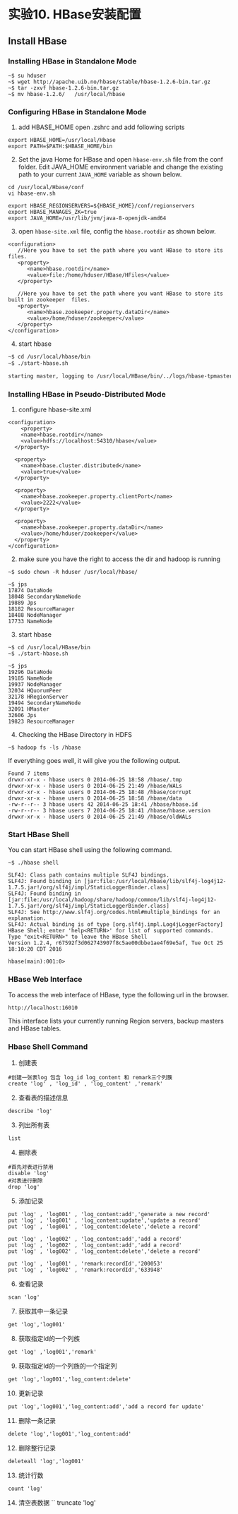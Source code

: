 # 实验10. HBase安装配置

## Install HBase

### Installing HBase in Standalone Mode
```
~$ su hduser
~$ wget http://apache.uib.no/hbase/stable/hbase-1.2.6-bin.tar.gz
~$ tar -zxvf hbase-1.2.6-bin.tar.gz
~$ mv hbase-1.2.6/   /usr/local/hbase
```

### Configuring HBase in Standalone Mode
1. add HBASE_HOME
open .zshrc and add following scripts
```
export HBASE_HOME=/usr/local/Hbase
export PATH=$PATH:$HBASE_HOME/bin
```

2. Set the java Home for HBase and open `hbase-env.sh` file from the conf folder. Edit JAVA_HOME environment variable and change the existing path to your current `JAVA_HOME` variable as shown below.
```
cd /usr/local/Hbase/conf
vi hbase-env.sh

export HBASE_REGIONSERVERS=${HBASE_HOME}/conf/regionservers
export HBASE_MANAGES_ZK=true
export JAVA_HOME=/usr/lib/jvm/java-8-openjdk-amd64
```

3. open `hbase-site.xml` file, config the `hbase.rootdir` as shown below.
```
<configuration>
   //Here you have to set the path where you want HBase to store its files.
   <property>
      <name>hbase.rootdir</name>
      <value>file:/home/hduser/HBase/HFiles</value>
   </property>
  
   //Here you have to set the path where you want HBase to store its built in zookeeper  files.
   <property>
      <name>hbase.zookeeper.property.dataDir</name>
      <value>/home/hduser/zookeeper</value>
   </property>
</configuration>
```

4. start hbase
```bash
~$ cd /usr/local/hbase/bin
~$ ./start-hbase.sh

starting master, logging to /usr/local/HBase/bin/../logs/hbase-tpmaster-localhost.localdomain.out
```

### Installing HBase in Pseudo-Distributed Mode
1. configure hbase-site.xml
```
<configuration>
    <property>
    <name>hbase.rootdir</name>
    <value>hdfs://localhost:54310/hbase</value>
  </property>

  <property>
    <name>hbase.cluster.distributed</name>
    <value>true</value>
  </property>

  <property>
    <name>hbase.zookeeper.property.clientPort</name>
    <value>2222</value>
  </property>

  <property>
    <name>hbase.zookeeper.property.dataDir</name>
    <value>/home/hduser/zookeeper</value>
  </property>
</configuration>
```

2. make sure you have the right to access the dir and hadoop is running
```
~$ sudo chown -R hduser /usr/local/hbase/

~$ jps
17874 DataNode
18048 SecondaryNameNode
19889 Jps
18182 ResourceManager
18488 NodeManager
17733 NameNode
```

3. start hbase
```
~$ cd /usr/local/HBase/bin
~$ ./start-hbase.sh

~$ jps
19296 DataNode
19185 NameNode
19937 NodeManager
32034 HQuorumPeer
32178 HRegionServer
19494 SecondaryNameNode
32091 HMaster
32606 Jps
19823 ResourceManager
```

4. Checking the HBase Directory in HDFS
```
~$ hadoop fs -ls /hbase
```
If everything goes well, it will give you the following output.
```
Found 7 items
drwxr-xr-x - hbase users 0 2014-06-25 18:58 /hbase/.tmp
drwxr-xr-x - hbase users 0 2014-06-25 21:49 /hbase/WALs
drwxr-xr-x - hbase users 0 2014-06-25 18:48 /hbase/corrupt
drwxr-xr-x - hbase users 0 2014-06-25 18:58 /hbase/data
-rw-r--r-- 3 hbase users 42 2014-06-25 18:41 /hbase/hbase.id
-rw-r--r-- 3 hbase users 7 2014-06-25 18:41 /hbase/hbase.version
drwxr-xr-x - hbase users 0 2014-06-25 21:49 /hbase/oldWALs
```

### Start HBase Shell
You can start HBase shell using the following command.
```
~$ ./hbase shell

SLF4J: Class path contains multiple SLF4J bindings.
SLF4J: Found binding in [jar:file:/usr/local/hbase/lib/slf4j-log4j12-1.7.5.jar!/org/slf4j/impl/StaticLoggerBinder.class]
SLF4J: Found binding in [jar:file:/usr/local/hadoop/share/hadoop/common/lib/slf4j-log4j12-1.7.5.jar!/org/slf4j/impl/StaticLoggerBinder.class]
SLF4J: See http://www.slf4j.org/codes.html#multiple_bindings for an explanation.
SLF4J: Actual binding is of type [org.slf4j.impl.Log4jLoggerFactory]
HBase Shell; enter 'help<RETURN>' for list of supported commands.
Type "exit<RETURN>" to leave the HBase Shell
Version 1.2.4, r67592f3d062743907f8c5ae00dbbe1ae4f69e5af, Tue Oct 25 18:10:20 CDT 2016

hbase(main):001:0>  
```

### HBase Web Interface
To access the web interface of HBase, type the following url in the browser.
```
http://localhost:16010
```
This interface lists your currently running Region servers, backup masters and HBase tables.

### Hbase Shell Command
1. 创建表
```
#创建一张表log 包含 log_id log_content 和 remark三个列簇
create 'log' , 'log_id' , 'log_content' ,'remark'
```

2. 查看表的描述信息
```
describe 'log'
```

3. 列出所有表
```
list
```

4. 删除表
```
#首先对表进行禁用
disable 'log'
#对表进行删除
drop 'log'
```

5. 添加记录
```
put 'log' , 'log001' , 'log_content:add','generate a new record' 
put 'log' , 'log001' , 'log_content:update','update a record' 
put 'log' , 'log001' , 'log_content:delete','delete a record' 

put 'log' , 'log002' , 'log_content:add','add a record' 
put 'log' , 'log002' , 'log_content:add','add a record' 
put 'log' , 'log002' , 'log_content:delete','delete a record' 

put 'log' , 'log001' , 'remark:recordId','200053' 
put 'log' , 'log002' , 'remark:recordId','633948'
```

6. 查看记录
```
scan 'log'
```

7. 获取其中一条记录
```
get 'log','log001'
```

8. 获取指定Id的一个列族
```
get 'log' ,'log001','remark'
```

9. 获取指定Id的一个列族的一个指定列
```
get 'log','log001','log_content:delete'
```

10. 更新记录
```
put 'log','log001','log_content:add','add a record for update'
```

11. 删除一条记录
```
delete 'log','log001','log_content:add'
```

12. 删除整行记录
```
deleteall 'log','log001'
```

13. 统计行数
```
count 'log'
```

14. 清空表数据
``
truncate 'log'
```

